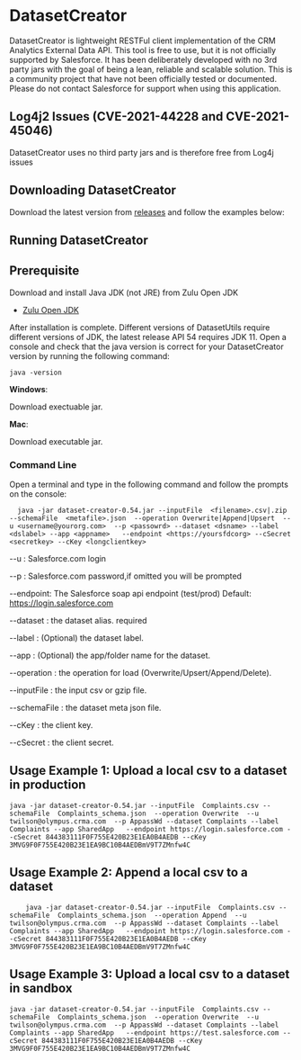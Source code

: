 

#  DatasetCreator

DatasetCreator is lightweight RESTFul client implementation of the  CRM Analytics External Data API. This tool is free to use, but it is not officially supported by Salesforce. It has been deliberately developed with no 3rd party jars with the goal of being a lean, reliable  and scalable solution. 
This is a community project that have not been officially tested or documented. Please do not contact Salesforce for support when using this application.


## Log4j2 Issues (CVE-2021-44228 and CVE-2021-45046)

DatasetCreator uses no third party jars and is  therefore free from Log4j issues   


## Downloading DatasetCreator

Download the latest version from [releases](https://github.com/forcedotcom/CRMA-Dataset-Creator/releases) and follow the examples below:

## Running DatasetCreator

## Prerequisite

Download and install Java JDK (not JRE) from Zulu Open JDK

* [Zulu Open JDK](https://www.azul.com/downloads/zulu-community/?&architecture=x86-64-bit&package=jdk)

After installation is complete. Different versions of DatasetUtils require different versions of JDK, the latest release API 54 requires JDK 11. Open a console and check that the java version is correct for your DatasetCreator version  by running the following command:


``java -version``


**Windows**: 

Download exectuable jar.

**Mac**: 

Download executable jar.
	 	 

### Command Line

Open a terminal and type in the following command and follow the prompts on the console: 

 
      java -jar dataset-creator-0.54.jar --inputFile  <filename>.csv|.zip --schemaFile  <metafile>.json  --operation Overwrite|Append|Upsert  --u <username@yourorg.com>  --p <passowrd> --dataset <dsname> --label <dslabel> --app <appname>   --endpoint <https://yoursfdcorg> --cSecret <secretkey> --cKey <longclientkey>


--u       : Salesforce.com login

--p       : Salesforce.com password,if omitted you will be prompted

--endpoint:  The Salesforce soap api endpoint (test/prod) Default: https://login.salesforce.com

--dataset : the dataset alias. required 

--label : (Optional) the dataset label.

--app   : (Optional) the app/folder name for the dataset.

--operation   : the operation for load (Overwrite/Upsert/Append/Delete).

--inputFile :  the input csv or gzip file. 

--schemaFile : the dataset meta json file.

--cKey : the client key.

--cSecret : the client secret.



## Usage Example 1: Upload a local csv to a dataset in production

    java -jar dataset-creator-0.54.jar --inputFile  Complaints.csv --schemaFile  Complaints_schema.json  --operation Overwrite  --u twilson@olympus.crma.com  --p AppassWd --dataset Complaints --label Complaints --app SharedApp   --endpoint https://login.salesforce.com --cSecret 844383111F0F755E420B23E1EA0B4AEDB --cKey 3MVG9F0F755E420B23E1EA9BC10B4AEDBmV9T7ZMnfw4C
    
## Usage Example 2: Append a local csv to a dataset

	    java -jar dataset-creator-0.54.jar --inputFile  Complaints.csv --schemaFile  Complaints_schema.json  --operation Append  --u twilson@olympus.crma.com  --p AppassWd --dataset Complaints --label Complaints --app SharedApp   --endpoint https://login.salesforce.com --cSecret 844383111F0F755E420B23E1EA0B4AEDB --cKey 3MVG9F0F755E420B23E1EA9BC10B4AEDBmV9T7ZMnfw4C
	
## Usage Example 3: Upload a local csv to a dataset in sandbox

    java -jar dataset-creator-0.54.jar --inputFile  Complaints.csv --schemaFile  Complaints_schema.json  --operation Overwrite  --u twilson@olympus.crma.com  --p AppassWd --dataset Complaints --label Complaints --app SharedApp   --endpoint https://test.salesforce.com --cSecret 844383111F0F755E420B23E1EA0B4AEDB --cKey 3MVG9F0F755E420B23E1EA9BC10B4AEDBmV9T7ZMnfw4C
	



